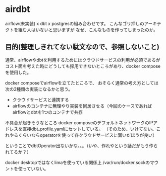 # airdbt

airflow(未実装) x dbt x postgresの組み合わせです。
こんなゴリ押しのアーキテクトを組む人はいないと思いますが
なぜ、こんなものを作ってしまったのか。

## 目的(整理しきれてない駄文なので、参照しないこと)
通常、airflowやdbtを利用するためにはクラウドサービスの利用が必須であるが
コスト面を考えた時にどうしても採用できないところがあり、docker composeを使用した。

docker composeでairflowを立てたところで、
おそらく通常の考え方としては次の2種類の実装になるかと思う。
- クラウドサービスと連携する
- airflowのコンテナに無理やり実装を同居させる（今回のケースであればairflowとdbtを1つのコンテナで共存

不具合が起きそうなところ
docker composeのデフォルトネットワークのIPアドレスを直接dbt_profile.yamlにセットしている。
（そのため、いけてない。これやるくらいならoperatorを使って各クラウドサービスに繋いだほうが良い）

ということでdbtOperator出ないかな。。。（いや、作れやという話だがもう作られてるか？）

docker desktopではなくlimaを使っている関係上
/var/run/docker.sockのマウントを使っていない。


